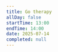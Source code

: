 ```yaml
---
title: Go therapy
allDay: false
startTime: 13:00
endTime: 14:00
date: 2025-07-14
completed: null
---
```

